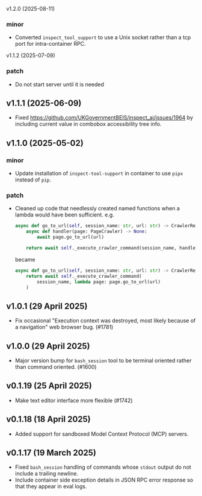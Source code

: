 v1.2.0 (2025-08-11)

### minor

- Converted `inspect_tool_support` to use a Unix socket rather than a tcp port for intra-container RPC.


v1.1.2 (2025-07-09)

### patch

- Do not start server until it is needed


## v1.1.1 (2025-06-09)

-   Fixed https://github.com/UKGovernmentBEIS/inspect_ai/issues/1964 by including current value in combobox accessibility tree info.

## v1.1.0 (2025-05-02)

### minor

-   Update installation of `inspect-tool-support` in container to use `pipx` instead of `pip`.

### patch

-   Cleaned up code that needlessly created named functions when a lambda would have been sufficient. e.g.

    ```python
    async def go_to_url(self, session_name: str, url: str) -> CrawlerResult:
        async def handler(page: PageCrawler) -> None:
            await page.go_to_url(url)

        return await self._execute_crawler_command(session_name, handler)
    ```

    became

    ```python
    async def go_to_url(self, session_name: str, url: str) -> CrawlerResult:
        return await self._execute_crawler_command(
            session_name, lambda page: page.go_to_url(url)
        )
    ```

## v1.0.1 (29 April 2025)

-   Fix occasional "Execution context was destroyed, most likely because of a navigation" web browser bug. (#1781)

## v1.0.0 (29 April 2025)

-   Major version bump for `bash_session` tool to be terminal oriented rather than command oriented. (#1600)

## v0.1.19 (25 April 2025)

-   Make text editor interface more flexible (#1742)

## v0.1.18 (18 April 2025)

-   Added support for sandboxed Model Context Protocol (MCP) servers.

## v0.1.17 (19 March 2025)

-   Fixed `bash_session` handling of commands whose `stdout` output do not include a trailing newline.
-   Include container side exception details in JSON RPC error response so that they appear in eval logs.
